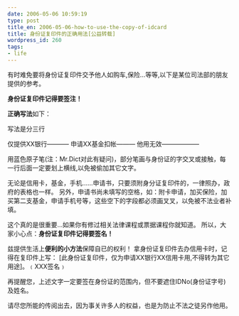 ```yaml
---
date: 2006-05-06 10:59:19
type: post
title_en: 2006-05-06-how-to-use-the-copy-of-idcard
title: 身份证复印件的正确用法[公益转载]
wordpress_id: 260
tags:
- life
---
```


有时难免要将身份证复印件交予他人如购车,保险…等等,以下是某位司法部的朋友提供的参考。

**身份证复印件记得要签注！**

**正确写法**如下：

写法是分三行

仅提供XX银行———–
申请XX基金扣帐———
他用无效——————

用蓝色原子笔(注：Mr.Dict对此有疑问)，部分笔画与身份证的字交叉或接触，每一行后面一定要划上横线,以免被偷加其它文字。

无论是信用卡，基金，手机……申请书，只要须附身分证复印件的，一律照办，政府的表格也一样。
另外，申请书尚未填写的空格，如：附卡申请，加买保险，加买第二支基金，申请手机号等，这些空下的字段都必须画叉叉，以免被不法业者补填。

这个真的是很重要…如果你有修过相关法律课程或票据课程你就知道。
所以，大家小心点：**身份证复印件记得要签名！**

兹提供生活上**便利的小方法**保障自已的权利！
拿身份证复印件去办信用卡时，记得在复印件上写：
[此身份证复印件，仅为申请XX银行XX信用卡用,不得转为其它用途]。﹙XXX签名﹚

再提醒您，上述文字一定要签在身份证的范围内，但不要遮住IDNo(身份证字号)及姓名。

请尽您所能的传阅出去，因为事关许多人的权益，也是为防止不法之徒另作他用。
